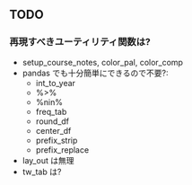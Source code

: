 ## TODO

### 再現すべきユーティリティ関数は?

* setup_course_notes, color_pal, color_comp
* pandas でも十分簡単にできるので不要?:
  * int_to_year
  * %>%
  * %nin%
  * freq_tab
  * round_df
  * center_df
  * prefix_strip
  * prefix_replace
* lay_out は無理
* tw_tab は?
